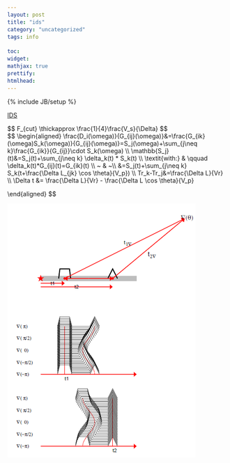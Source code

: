 ```yaml
---
layout: post
title: "ids"
category: "uncategorized"
tags: info
 
toc:
widget:
mathjax: true
prettify:
htmlhead:
---
```

{% include JB/setup %}
 
[IDS](http://onlinelibrary.wiley.com/doi/10.1002/2013JB010469/pdf)

<!--end_excerpt-->
<div>$$
F_{cut} \thickapprox \frac{1}{4}\frac{V_s}{\Delta}
$$</div>
<div>$$
\begin{aligned}
\frac{D_i(\omega)}{G_{ij}(\omega)}&=\frac{G_{ik}(\omega)S_k(\omega)}{G_{ij}(\omega)}=S_j(\omega)+\sum_{j\neq k}\frac{G_{ik}}{G_{ij}}\cdot S_k(\omega) \\
\mathbb{S_j}(t)&=S_j(t)+\sum_{j\neq k} \delta_k(t) * S_k(t) \\
\textit{with:} & \qquad \delta_k(t)*G_{ij}(t)=G_{ik}(t) \\
 ~ & ~\\ 
    &=S_j(t)+\sum_{j\neq k} S_k(t+\frac{\Delta L_{jk} \cos \theta}{V_p}) \\
   Tr_k-Tr_j&=\frac{\Delta L}{Vr} \\
\Delta t &= \frac{\Delta L}{Vr} - \frac{\Delta L \cos \theta}{V_p}

\end{aligned}
$$</div>


![fig](/images/figures/20140721.png)
